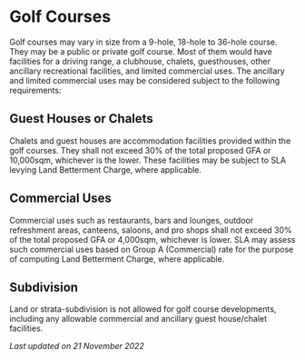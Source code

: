 # Golf Courses

Golf courses may vary in size from a 9-hole, 18-hole to 36-hole course. They may be a public or private golf course. Most of them would have facilities for a driving range, a clubhouse, chalets, guesthouses, other ancillary recreational facilities, and limited commercial uses. The ancillary and limited commercial uses may be considered subject to the following requirements:

## Guest Houses or Chalets

Chalets and guest houses are accommodation facilities provided within the golf courses. They shall not exceed 30% of the total proposed GFA or 10,000sqm, whichever is the lower. These facilities may be subject to SLA levying Land Betterment Charge, where applicable.

## Commercial Uses

Commercial uses such as restaurants, bars and lounges, outdoor refreshment areas, canteens, saloons, and pro shops shall not exceed 30% of the total proposed GFA or 4,000sqm, whichever is lower. SLA may assess such commercial uses based on Group A (Commercial) rate for the purpose of computing Land Betterment Charge, where applicable.

## Subdivision

Land or strata-subdivision is not allowed for golf course developments, including any allowable commercial and ancillary guest house/chalet facilities.

*Last updated on 21 November 2022*
